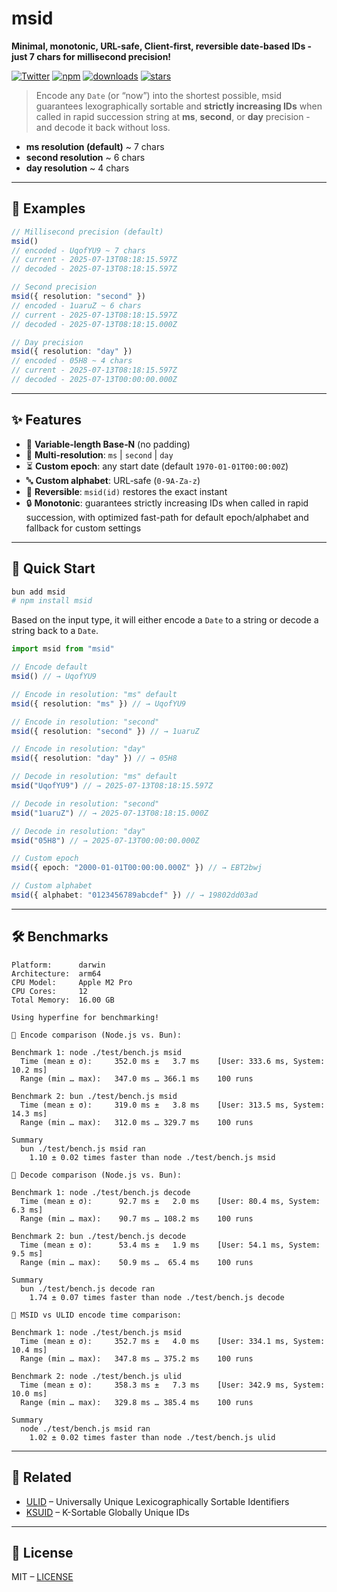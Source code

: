 # msid

**Minimal, monotonic, URL-safe, Client-first, reversible date-based IDs - just 7 chars for millisecond precision!**

[![Twitter](https://img.shields.io/twitter/follow/nrjdalal?label=%40nrjdalal)](https://twitter.com/nrjdalal) [![npm](https://img.shields.io/npm/v/msid?color=blue&logo=npm)](https://www.npmjs.com/package/msid) [![downloads](https://img.shields.io/npm/dt/msid?color=blue&logo=npm)](https://www.npmjs.com/package/msid) [![stars](https://img.shields.io/github/stars/nrjdalal/msid?color=blue&logo=github)](https://github.com/nrjdalal/msid)

> Encode any `Date` (or “now”) into the shortest possible, msid guarantees lexographically sortable and **strictly increasing IDs** when called in rapid succession string at **ms**, **second**, or **day** precision - and decode it back without loss.

- **ms resolution (default)** ~ 7 chars
- **second resolution** ~ 6 chars
- **day resolution** ~ 4 chars

---

## 📖 Examples

```ts
// Millisecond precision (default)
msid()
// encoded - UqofYU9 ~ 7 chars
// current - 2025-07-13T08:18:15.597Z
// decoded - 2025-07-13T08:18:15.597Z

// Second precision
msid({ resolution: "second" })
// encoded - 1uaruZ ~ 6 chars
// current - 2025-07-13T08:18:15.597Z
// decoded - 2025-07-13T08:18:15.000Z

// Day precision
msid({ resolution: "day" })
// encoded - 05H8 ~ 4 chars
// current - 2025-07-13T08:18:15.597Z
// decoded - 2025-07-13T00:00:00.000Z
```

---

## ✨ Features

- 🔢 **Variable‑length Base‑N** (no padding)
- 📆 **Multi‑resolution**: `ms` | `second` | `day`
- ⏳ **Custom epoch**: any start date (default `1970-01-01T00:00:00Z`)
- 🔤 **Custom alphabet**: URL‑safe (`0-9A-Za-z`)
- 🔄 **Reversible**: `msid(id)` restores the exact instant
- 🔒 **Monotonic**: guarantees strictly increasing IDs when called in rapid succession, with optimized fast-path for default epoch/alphabet and fallback for custom settings

---

## 🚀 Quick Start

```sh
bun add msid
# npm install msid
```

Based on the input type, it will either encode a `Date` to a string or decode a string back to a `Date`.

```ts
import msid from "msid"

// Encode default
msid() // → UqofYU9

// Encode in resolution: "ms" default
msid({ resolution: "ms" }) // → UqofYU9

// Encode in resolution: "second"
msid({ resolution: "second" }) // → 1uaruZ

// Encode in resolution: "day"
msid({ resolution: "day" }) // → 05H8

// Decode in resolution: "ms" default
msid("UqofYU9") // → 2025-07-13T08:18:15.597Z

// Decode in resolution: "second"
msid("1uaruZ") // → 2025-07-13T08:18:15.000Z

// Decode in resolution: "day"
msid("05H8") // → 2025-07-13T00:00:00.000Z

// Custom epoch
msid({ epoch: "2000-01-01T00:00:00.000Z" }) // → EBT2bwj

// Custom alphabet
msid({ alphabet: "0123456789abcdef" }) // → 19802dd03ad
```

---

## 🛠️ Benchmarks

```
Platform:      darwin
Architecture:  arm64
CPU Model:     Apple M2 Pro
CPU Cores:     12
Total Memory:  16.00 GB
```

```
Using hyperfine for benchmarking!

📝 Encode comparison (Node.js vs. Bun):

Benchmark 1: node ./test/bench.js msid
  Time (mean ± σ):     352.0 ms ±   3.7 ms    [User: 333.6 ms, System: 10.2 ms]
  Range (min … max):   347.0 ms … 366.1 ms    100 runs

Benchmark 2: bun ./test/bench.js msid
  Time (mean ± σ):     319.0 ms ±   3.8 ms    [User: 313.5 ms, System: 14.3 ms]
  Range (min … max):   312.0 ms … 329.7 ms    100 runs

Summary
  bun ./test/bench.js msid ran
    1.10 ± 0.02 times faster than node ./test/bench.js msid

📝 Decode comparison (Node.js vs. Bun):

Benchmark 1: node ./test/bench.js decode
  Time (mean ± σ):      92.7 ms ±   2.0 ms    [User: 80.4 ms, System: 6.3 ms]
  Range (min … max):    90.7 ms … 108.2 ms    100 runs

Benchmark 2: bun ./test/bench.js decode
  Time (mean ± σ):      53.4 ms ±   1.9 ms    [User: 54.1 ms, System: 9.5 ms]
  Range (min … max):    50.9 ms …  65.4 ms    100 runs

Summary
  bun ./test/bench.js decode ran
    1.74 ± 0.07 times faster than node ./test/bench.js decode

📝 MSID vs ULID encode time comparison:

Benchmark 1: node ./test/bench.js msid
  Time (mean ± σ):     352.7 ms ±   4.0 ms    [User: 334.1 ms, System: 10.4 ms]
  Range (min … max):   347.8 ms … 375.2 ms    100 runs

Benchmark 2: node ./test/bench.js ulid
  Time (mean ± σ):     358.3 ms ±   7.3 ms    [User: 342.9 ms, System: 10.0 ms]
  Range (min … max):   329.8 ms … 385.4 ms    100 runs

Summary
  node ./test/bench.js msid ran
    1.02 ± 0.02 times faster than node ./test/bench.js ulid
```

---

## 🔗 Related

- [ULID](https://github.com/ulid/javascript) – Universally Unique Lexicographically Sortable Identifiers
- [KSUID](https://github.com/segmentio/ksuid) – K-Sortable Globally Unique IDs

---

## 📄 License

MIT – [LICENSE](LICENSE)
